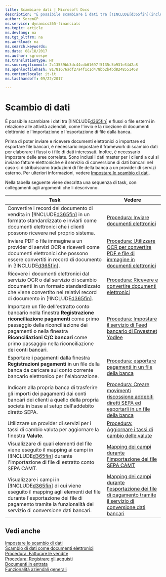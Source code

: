 ```yaml
---
title: Scambiare dati | Microsoft Docs
description: "È possibile scambiare i dati tra [!INCLUDE[d365fin](includes/d365fin_md.md)] e flussi o file esterni in relazione alle attività aziendali, come l'invio e la ricezione di documenti elettronici e l'importazione e l'esportazione di file dalla banca."
author: SorenGP
ms.service: dynamics365-financials
ms.topic: article
ms.devlang: na
ms.tgt_pltfrm: na
ms.workload: na
ms.search.keywords: 
ms.date: 08/18/2017
ms.author: sgroespe
ms.translationtype: HT
ms.sourcegitcommit: 2c13559bb3dc44cdb61697f5135c5b931e34d2a8
ms.openlocfilehash: 81781676adf27a4f1c1d478bb2b4bd8248551468
ms.contentlocale: it-it
ms.lasthandoff: 09/22/2017

---
```

# <a name="exchanging-data"></a>Scambio di dati
È possibile scambiare i dati tra [!INCLUDE[d365fin](includes/d365fin_md.md)] e flussi o file esterni in relazione alle attività aziendali, come l'invio e la ricezione di documenti elettronici e l'importazione e l'esportazione di file dalla banca.  

Prima di poter inviare e ricevere documenti elettronici o importare ed esportare file bancari, è necessario impostare il framework di scambio dati per elaborare i flussi o i file di dati interessati. Inoltre, è necessario impostare delle aree correlate. Sono inclusi i dati master per i clienti a cui si inviano fatture elettroniche e il servizio di conversione di dati bancari nel caso si distribuiscano traduzioni di file della banca a un provider di servizi esterno. Per ulteriori informazioni, vedere [Impostare lo scambio di dati](across-set-up-data-exchange.md).  

 Nella tabella seguente viene descritta una sequenza di task, con collegamenti agli argomenti che li descrivono.  

|**Task**|**Vedere**|  
|------------|-------------|  
|Convertire i record del documento di vendita in [!INCLUDE[d365fin](includes/d365fin_md.md)] in un formato standardizzato e inviarli come documenti elettronici che i clienti possono ricevere nel proprio sistema.|[Procedura: Inviare documenti elettronici](sales-how-to-send-electronic-documents.md)|  
|Inviare PDF o file immagine a un provider di servizi OCR e riceverli come documenti elettronici che possono essere convertiti in record di documento in [!INCLUDE[d365fin](includes/d365fin_md.md)].|[Procedura: Utilizzare OCR per convertire PDF e file di immagine in documenti elettronici](across-how-use-ocr-pdf-images-files.md)|  
|Ricevere i documenti elettronici dal servizio OCR o dal servizio di scambio documenti in un formato standardizzato che viene convertito nei relativi record di documento in [!INCLUDE[d365fin](includes/d365fin_md.md)].|[Procedura: Ricevere e convertire documenti elettronici](purchasing-how-to-receive-and-convert-electronic-documents.md)|  
|Importare un file dell'estratto conto bancario nella finestra **Registrazione riconciliazione pagamenti** come primo passaggio della riconciliazione dei pagamenti o nella finestra **Riconciliazioni C/C bancari** come primo passaggio nella riconciliazione dei conti bancari.|[Procedura: Impostare il servizio di Feed bancario di Envestnet Yodlee](bank-how-setup-bank-statement-service.md)|  
|Esportare i pagamenti dalla finestra **Registrazioni pagamenti** in un file della banca da caricare sul conto corrente bancario elettronico per l'elaborazione.|[Procedura: esportare pagamenti in un file della banca](payables-how-export-payments-bank-file.md)|  
|Indicare alla propria banca di trasferire gli importi dei pagamenti dai conti bancari dei clienti a quello della propria società in base al setup dell'addebito diretto SEPA.|[Procedura: Creare movimenti riscossione addebiti diretti SEPA ed esportarli in un file della banca](finance-how-create-sepa-direct-debit-collection-entries-export-bank-file.md)|  
|Utilizzare un provider di servizi per i tassi di cambio valuta per aggiornare la finestra **Valute**.|[Procedura: Aggiornare i tassi di cambio delle valute](finance-how-update-currencies.md)|  
|Visualizzare di quali elementi del file viene eseguito il mapping ai campi in [!INCLUDE[d365fin](includes/d365fin_md.md)] durante l'importazione di file di estratto conto SEPA CAMT.|[Mapping dei campi durante l'importazione dei file SEPA CAMT](across-field-mapping-when-importing-sepa-camt-files.md)|  
|Visualizzare i campi in [!INCLUDE[d365fin](includes/d365fin_md.md)] di cui viene eseguito il mapping agli elementi del file durante l'esportazione dei file di pagamento tramite la funzionalità del servizio di conversione dati bancari.|[Mapping dei campi durante l'esportazione dei file di pagamento tramite il servizio di conversione dati bancari](across-field-mapping-when-exporting-payment-files-using-bank-data-conversion-service.md)|  

## <a name="see-also"></a>Vedi anche  
[Impostare lo scambio di dati](across-set-up-data-exchange.md)  
[Scambio di dati come documenti elettronici](across-data-exchange.md)  
[Procedura: Fatturare le vendite](sales-how-invoice-sales.md)   
[Procedura: Registrare gli acquisti](purchasing-how-record-purchases.md)  
[Documenti in entrata](across-income-documents.md)  
[Funzionalità aziendali generali](ui-across-business-areas.md)  

